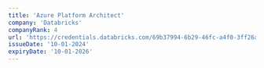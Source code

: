 ```yaml
---
title: 'Azure Platform Architect'
company: 'Databricks'
companyRank: 4
url: 'https://credentials.databricks.com/69b37994-6b29-46fc-a4f0-3ff26a34831a'
issueDate: '10-01-2024'
expiryDate: '10-01-2026'
---
```


